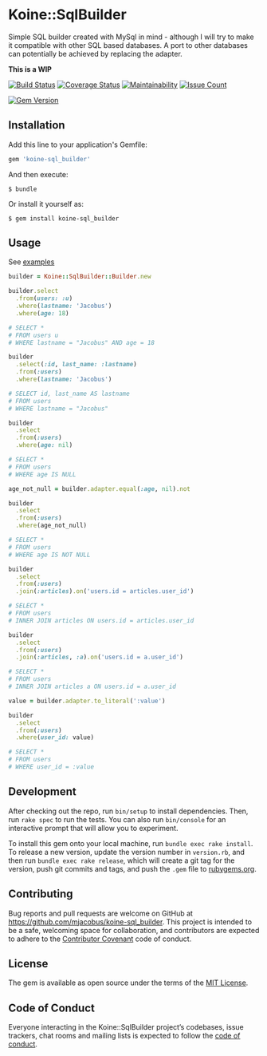 # Koine::SqlBuilder

Simple SQL builder created with MySql in mind - although I will try to make it compatible with other SQL based databases.
A port to other databases can potentially be achieved by replacing the adapter.

**This is a WIP**

[![Build Status](https://travis-ci.org/mjacobus/koine-sql_builder.svg?branch=master)](https://travis-ci.org/mjacobus/koine-sql_builder)
[![Coverage Status](https://coveralls.io/repos/github/mjacobus/koine-sql_builder/badge.svg?branch=master)](https://coveralls.io/github/mjacobus/koine-sql_builder?branch=master)
[![Maintainability](https://api.codeclimate.com/v1/badges/eb8b4ea26c2110d67732/maintainability)](https://codeclimate.com/github/mjacobus/koine-sql_builder/maintainability)
[![Issue Count](https://codeclimate.com/github/mjacobus/koine-sql_builder/badges/issue_count.svg)](https://codeclimate.com/github/mjacobus/koine-sql_builder)

[![Gem Version](https://badge.fury.io/rb/koine-sql_builder.svg)](https://badge.fury.io/rb/koine-sql_builder)

## Installation

Add this line to your application's Gemfile:

```ruby
gem 'koine-sql_builder'
```

And then execute:

    $ bundle

Or install it yourself as:

    $ gem install koine-sql_builder

## Usage

See  [examples](https://github.com/mjacobus/koine-sql_builder/tree/master/examples)

```ruby
builder = Koine::SqlBuilder::Builder.new

builder.select
  .from(users: :u)
  .where(lastname: 'Jacobus')
  .where(age: 18)

# SELECT *
# FROM users u
# WHERE lastname = "Jacobus" AND age = 18

builder
  .select(:id, last_name: :lastname)
  .from(:users)
  .where(lastname: 'Jacobus')

# SELECT id, last_name AS lastname
# FROM users
# WHERE lastname = "Jacobus"

builder
  .select
  .from(:users)
  .where(age: nil)

# SELECT *
# FROM users
# WHERE age IS NULL

age_not_null = builder.adapter.equal(:age, nil).not

builder
  .select
  .from(:users)
  .where(age_not_null)

# SELECT *
# FROM users
# WHERE age IS NOT NULL

builder
  .select
  .from(:users)
  .join(:articles).on('users.id = articles.user_id')

# SELECT *
# FROM users
# INNER JOIN articles ON users.id = articles.user_id

builder
  .select
  .from(:users)
  .join(:articles, :a).on('users.id = a.user_id')

# SELECT *
# FROM users
# INNER JOIN articles a ON users.id = a.user_id

value = builder.adapter.to_literal(':value')

builder
  .select
  .from(:users)
  .where(user_id: value)

# SELECT *
# FROM users
# WHERE user_id = :value
```

## Development

After checking out the repo, run `bin/setup` to install dependencies. Then, run `rake spec` to run the tests. You can also run `bin/console` for an interactive prompt that will allow you to experiment.

To install this gem onto your local machine, run `bundle exec rake install`. To release a new version, update the version number in `version.rb`, and then run `bundle exec rake release`, which will create a git tag for the version, push git commits and tags, and push the `.gem` file to [rubygems.org](https://rubygems.org).

## Contributing

Bug reports and pull requests are welcome on GitHub at https://github.com/mjacobus/koine-sql_builder. This project is intended to be a safe, welcoming space for collaboration, and contributors are expected to adhere to the [Contributor Covenant](http://contributor-covenant.org) code of conduct.

## License

The gem is available as open source under the terms of the [MIT License](https://opensource.org/licenses/MIT).

## Code of Conduct

Everyone interacting in the Koine::SqlBuilder project’s codebases, issue trackers, chat rooms and mailing lists is expected to follow the [code of conduct](https://github.com/mjacobus/koine-sql_builder/blob/master/CODE_OF_CONDUCT.md).
